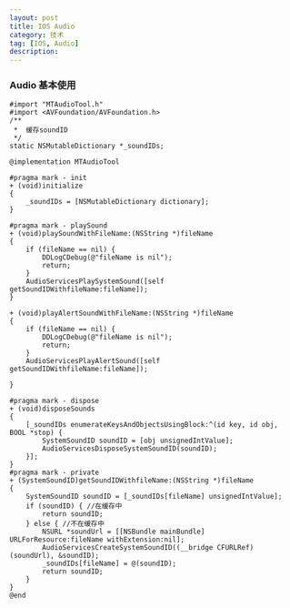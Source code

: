 ```yaml
---
layout: post
title: IOS Audio
category: 技术
tag: [IOS, Audio]
description:  
---
```


### Audio 基本使用

	#import "MTAudioTool.h"
	#import <AVFoundation/AVFoundation.h>
	/**
	 *  缓存soundID
	 */
	static NSMutableDictionary *_soundIDs;
	
	@implementation MTAudioTool
	
	#pragma mark - init
	+ (void)initialize
	{
	    _soundIDs = [NSMutableDictionary dictionary];
	}
	
	#pragma mark - playSound
	+ (void)playSoundWithFileName:(NSString *)fileName
	{
	    if (fileName == nil) {
	        DDLogCDebug(@"fileName is nil");
	        return;
	    }
	    AudioServicesPlaySystemSound([self getSoundIDWithfileName:fileName]);
	}
	
	+ (void)playAlertSoundWithFileName:(NSString *)fileName
	{
	    if (fileName == nil) {
	        DDLogCDebug(@"fileName is nil");
	        return;
	    }
	    AudioServicesPlayAlertSound([self getSoundIDWithfileName:fileName]);
    
	}
	
	#pragma mark - dispose
	+ (void)disposeSounds
	{
	    [_soundIDs enumerateKeysAndObjectsUsingBlock:^(id key, id obj, BOOL *stop) {
	        SystemSoundID soundID = [obj unsignedIntValue];
	        AudioServicesDisposeSystemSoundID(soundID);
	    }];
	}
	#pragma mark - private
	+ (SystemSoundID)getSoundIDWithfileName:(NSString *)fileName
	{
	    SystemSoundID soundID = [_soundIDs[fileName] unsignedIntValue];
	    if (soundID) { //在缓存中
	        return soundID;
	    } else { //不在缓存中
	        NSURL *soundUrl = [[NSBundle mainBundle] URLForResource:fileName withExtension:nil];
	        AudioServicesCreateSystemSoundID((__bridge CFURLRef)(soundUrl), &soundID);
	        _soundIDs[fileName] = @(soundID);
	        return soundID;
	    }
	}
	@end